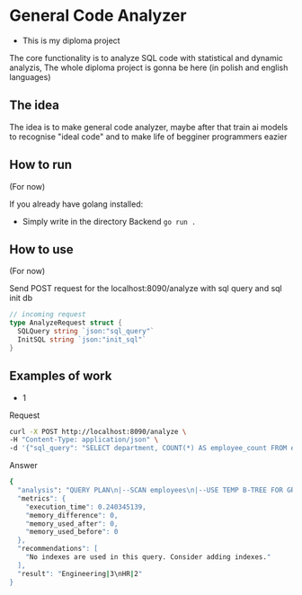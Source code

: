 # General Code Analyzer

- This is my diploma project

The core functionality is to analyze SQL code with statistical and dynamic analyzis,
The whole diploma project is gonna be here (in polish and english languages)

## The idea

The idea is to make general code analyzer, maybe after that train ai models to recognise
"ideal code" and to make life of begginer programmers eazier


## How to run
(For now)

If you already have golang installed:
- Simply write in the directory Backend
`go run .`

## How to use
(For now)

Send POST request for the localhost:8090/analyze
with sql query and sql init db
```Go
// incoming request
type AnalyzeRequest struct {
  SQLQuery string `json:"sql_query"`
  InitSQL string `json:"init_sql"`
}
```

## Examples of work
- 1

Request
```bash
curl -X POST http://localhost:8090/analyze \
-H "Content-Type: application/json" \
-d '{"sql_query": "SELECT department, COUNT(*) AS employee_count FROM employees WHERE salary > 50000 GROUP BY department HAVING COUNT(*) > 1 ORDER BY employee_count DESC;", "init_sql": "CREATE TABLE employees (id INTEGER, name TEXT, department TEXT, salary REAL); INSERT INTO employees (id, name, department, salary) VALUES (1, '\''Alice'\'', '\''HR'\'', 60000), (2, '\''Bob'\'', '\''Engineering'\'', 80000), (3, '\''Charlie'\'', '\''Engineering'\'', 75000), (4, '\''Diana'\'', '\''HR'\'', 55000), (5, '\''Eve'\'', '\''Marketing'\'', 40000), (6, '\''Frank'\'', '\''Engineering'\'', 70000);"}' | jq
```

Answer
```bash
{
  "analysis": "QUERY PLAN\n|--SCAN employees\n|--USE TEMP B-TREE FOR GROUP BY\n`--USE TEMP B-TREE FOR ORDER BY",
  "metrics": {
    "execution_time": 0.240345139,
    "memory_difference": 0,
    "memory_used_after": 0,
    "memory_used_before": 0
  },
  "recommendations": [
    "No indexes are used in this query. Consider adding indexes."
  ],
  "result": "Engineering|3\nHR|2"
}
```


